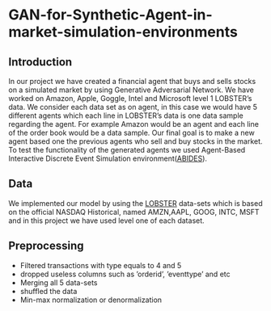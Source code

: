 # GAN-for-Synthetic-Agent-in-market-simulation-environments

## Introduction

In our project we have created a financial agent that buys and sells stocks on a simulated market by using Generative Adversarial Network. We have worked on Amazon, Apple, Goggle, Intel and Microsoft level 1 LOBSTER’s data. We consider each data set as on agent, in this case we would have 5 different agents which each line in LOBSTER’s data is one data sample regarding the agent. For example Amazon would be an agent and each line of the order book would be a data sample. Our final goal is to make a new agent based one the previous agents who sell and buy stocks in the market. To test the functionality of the generated agents we used Agent-Based Interactive Discrete Event Simulation environment([ABIDES](https://github.com/abides-sim/abides)).

## Data

We implemented our model by using the [LOBSTER](https://lobsterdata.com/info/DataSamples.php) data-sets which is based on the official NASDAQ Historical, named AMZN,AAPL, GOOG, INTC, MSFT and in this project we have used level one of each dataset. 

## Preprocessing

 * Filtered transactions with type equals to 4 and 5
 * dropped useless columns such as ’orderid’, ’eventtype’ and etc
 * Merging all 5 data-sets
 * shuffled the data
 * Min-max normalization or denormalization
